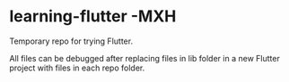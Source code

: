 # learning-flutter -MXH

Temporary repo for trying Flutter.

All files can be debugged after replacing files in lib folder in a new Flutter project with files in each repo folder.
